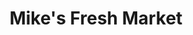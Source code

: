 ---
title: "Mike's Fresh Market"
url: /detroit/mikes-fresh-market-gratiot-avenue/
shop: Supermarkt
---